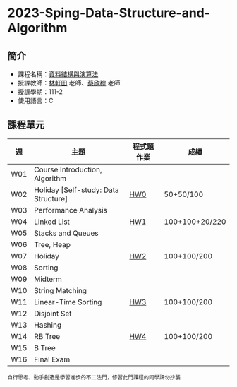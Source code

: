 # 2023-Sping-Data-Structure-and-Algorithm
## 簡介
* 課程名稱：[資料結構與演算法](https://coursemap.aca.ntu.edu.tw/course_map_all/course.php?code=902+10750)
* 授課教師：[林軒田](https://www.csie.ntu.edu.tw/~htlin/) 老師、[蔡欣穆](https://www.csie.ntu.edu.tw/~hsinmu/site/) 老師
* 授課學期：111-2
* 使用語言：C

## 課程單元
|週|主題|程式題作業|成績
|----|----|----|----|
|W01|Course Introduction, Algorithm|||
|W02|Holiday [Self-study: Data Structure]|[HW0](https://github.com/sleeping-psystudent/2023-Spring-DSA/tree/main/HW0)|50+50/100|
|W03|Performance Analysis|||
|W04|Linked List|[HW1](https://github.com/sleeping-psystudent/2023-Spring-DSA/tree/main/HW1)|100+100+20/220|
|W05|Stacks and Queues|||
|W06|Tree, Heap|||
|W07|Holiday|[HW2](https://github.com/sleeping-psystudent/2023-Spring-DSA/tree/main/HW2)|100+100/200|
|W08|Sorting|||
|W09|Midterm|||
|W10|String Matching|||
|W11|Linear-Time Sorting|[HW3](https://github.com/sleeping-psystudent/2023-Spring-DSA/tree/main/HW3)|100+100/200|
|W12|Disjoint Set|||
|W13|Hashing|||
|W14|RB Tree|[HW4](https://github.com/sleeping-psystudent/2023-Spring-DSA/tree/main/HW4)|100+100/200|
|W15|B Tree|||
|W16|Final Exam|||

    自行思考、動手創造是學習進步的不二法門，修習此門課程的同學請勿抄襲
